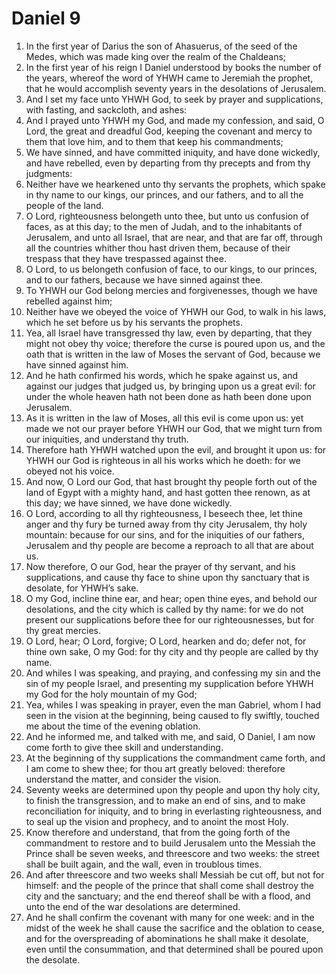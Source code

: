 ﻿# Daniel  9
1. In the first year of Darius the son of Ahasuerus, of the seed of the Medes, which was made king over the realm of the Chaldeans; 
2. In the first year of his reign I Daniel understood by books the number of the years, whereof the word of YHWH came to Jeremiah the prophet, that he would accomplish seventy years in the desolations of Jerusalem. 
3.  And I set my face unto YHWH God, to seek by prayer and supplications, with fasting, and sackcloth, and ashes: 
4. And I prayed unto YHWH my God, and made my confession, and said, O Lord, the great and dreadful God, keeping the covenant and mercy to them that love him, and to them that keep his commandments; 
5. We have sinned, and have committed iniquity, and have done wickedly, and have rebelled, even by departing from thy precepts and from thy judgments: 
6. Neither have we hearkened unto thy servants the prophets, which spake in thy name to our kings, our princes, and our fathers, and to all the people of the land. 
7. O Lord, righteousness belongeth unto thee, but unto us confusion of faces, as at this day; to the men of Judah, and to the inhabitants of Jerusalem, and unto all Israel, that are near, and that are far off, through all the countries whither thou hast driven them, because of their trespass that they have trespassed against thee. 
8. O Lord, to us belongeth confusion of face, to our kings, to our princes, and to our fathers, because we have sinned against thee. 
9. To YHWH our God belong mercies and forgivenesses, though we have rebelled against him; 
10. Neither have we obeyed the voice of YHWH our God, to walk in his laws, which he set before us by his servants the prophets. 
11. Yea, all Israel have transgressed thy law, even by departing, that they might not obey thy voice; therefore the curse is poured upon us, and the oath that is written in the law of Moses the servant of God, because we have sinned against him. 
12. And he hath confirmed his words, which he spake against us, and against our judges that judged us, by bringing upon us a great evil: for under the whole heaven hath not been done as hath been done upon Jerusalem. 
13. As it is written in the law of Moses, all this evil is come upon us: yet made we not our prayer before YHWH our God, that we might turn from our iniquities, and understand thy truth. 
14. Therefore hath YHWH watched upon the evil, and brought it upon us: for YHWH our God is righteous in all his works which he doeth: for we obeyed not his voice. 
15. And now, O Lord our God, that hast brought thy people forth out of the land of Egypt with a mighty hand, and hast gotten thee renown, as at this day; we have sinned, we have done wickedly. 
16.  O Lord, according to all thy righteousness, I beseech thee, let thine anger and thy fury be turned away from thy city Jerusalem, thy holy mountain: because for our sins, and for the iniquities of our fathers, Jerusalem and thy people are become a reproach to all that are about us. 
17. Now therefore, O our God, hear the prayer of thy servant, and his supplications, and cause thy face to shine upon thy sanctuary that is desolate, for YHWH’s sake. 
18. O my God, incline thine ear, and hear; open thine eyes, and behold our desolations, and the city which is called by thy name: for we do not present our supplications before thee for our righteousnesses, but for thy great mercies. 
19. O Lord, hear; O Lord, forgive; O Lord, hearken and do; defer not, for thine own sake, O my God: for thy city and thy people are called by thy name. 
20.  And whiles I was speaking, and praying, and confessing my sin and the sin of my people Israel, and presenting my supplication before YHWH my God for the holy mountain of my God; 
21. Yea, whiles I was speaking in prayer, even the man Gabriel, whom I had seen in the vision at the beginning, being caused to fly swiftly, touched me about the time of the evening oblation. 
22. And he informed me, and talked with me, and said, O Daniel, I am now come forth to give thee skill and understanding. 
23. At the beginning of thy supplications the commandment came forth, and I am come to shew thee; for thou art greatly beloved: therefore understand the matter, and consider the vision. 
24. Seventy weeks are determined upon thy people and upon thy holy city, to finish the transgression, and to make an end of sins, and to make reconciliation for iniquity, and to bring in everlasting righteousness, and to seal up the vision and prophecy, and to anoint the most Holy. 
25. Know therefore and understand, that from the going forth of the commandment to restore and to build Jerusalem unto the Messiah the Prince shall be seven weeks, and threescore and two weeks: the street shall be built again, and the wall, even in troublous times. 
26. And after threescore and two weeks shall Messiah be cut off, but not for himself: and the people of the prince that shall come shall destroy the city and the sanctuary; and the end thereof shall be with a flood, and unto the end of the war desolations are determined. 
27. And he shall confirm the covenant with many for one week: and in the midst of the week he shall cause the sacrifice and the oblation to cease, and for the overspreading of abominations he shall make it desolate, even until the consummation, and that determined shall be poured upon the desolate. 

